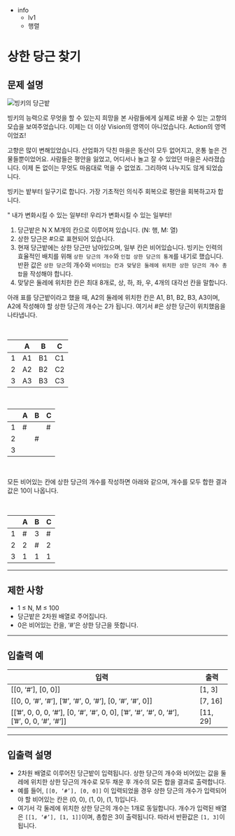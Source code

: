 - info
    - lv1
    - 행렬

# 상한 당근 찾기

## 문제 설명

![빙키의 당근밭](./5_1.png)

빙키의 능력으로 무엇을 할 수 있는지 희망을 본 사람들에게 실제로 바꿀 수 있는 고향의 모습을 보여주었습니다. 이제는 더 이상 Vision의 영역이 아니었습니다. Action의 영역이었죠!

고향은 많이 변해있었습니다. 산업화가 닥친 마을은 동산이 모두 없어지고, 온통 높은 건물들뿐이었어요. 사람들은 평안을 잃었고, 어디서나 놀고 잘 수 있었던 마을은 사라졌습니다. 이제 돈 없이는 무엇도 마음대로 먹을 수 없었죠. 그리하여 나누지도 않게 되었습니다.

빙키는 밭부터 일구기로 합니다. 가장 기초적인 의식주 회복으로 평안을 회복하고자 합니다.

" 내가 변화시킬 수 있는 일부터! 우리가 변화시킬 수 있는 일부터!

1. 당근밭은 N X M개의 칸으로 이루어져 있습니다. (N: 행, M: 열) 
2. 상한 당근은 #으로 표현되어 있습니다.
3. 현재 당근밭에는 상한 당근만 남아있으며, 일부 칸은 비어있습니다. 빙키는 인력의 효율적인 배치를 위해 `상한 당근의 개수`와 `인접 상한 당근의 통계`를 내기로 했습니다. 반환 값은 `상한 당근`의 개수와 `비어있는 칸과 맞닿은 둘레에 위치한 상한 당근의 개수 총합`을 작성해야 합니다.
4. 맞닿은 둘레에 위치한 칸은 최대 8개로, 상, 하, 좌, 우, 4개의 대각선 칸을 말합니다.

아래 표를 당근밭이라고 했을 때, A2의 둘레에 위치한 칸은 A1, B1, B2, B3, A3이며, A2에 작성해야 할 상한 당근의 개수는 2가 됩니다. 여기서 #은 상한 당근이 위치했음을 나타냅니다.

<br />

|  | A | B | C |
| --- | --- | --- | --- |
| 1 | A1 | B1 | C1 |
| 2 | A2 | B2 | C2 |
| 3 | A3 | B3 | C3 |

<br />

|  | A | B | C |
| --- | --- | --- | --- |
| 1 | # |  | # |
| 2 |  | # |  |
| 3 |  |  |  |

<br />

모든 비어있는 칸에 상한 당근의 개수를 작성하면 아래와 같으며, 개수를 모두 합한 결과값은 10이 나옵니다.

<br />

|  | A | B | C |
| --- | --- | --- | --- |
| 1 | # | 3 | # |
| 2 | 2 | # | 2 |
| 3 | 1 | 1 | 1 |

---

## 제한 사항

- 1 ≤ N, M ≤ 100
- 당근밭은 2차원 배열로 주어집니다.
- 0은 비어있는 칸을, ‘#’은 상한 당근을 뜻합니다.

---

## 입출력 예

| 입력 | 출력 |
| --- | --- |
| [[0, ‘#’], [0, 0]] | [1, 3] |
| [[0, 0, ‘#’, ‘#’], [’#’, ‘#’, 0, ‘#’], [0, ‘#’, ‘#’, 0]] | [7, 16] |
| [[’#’, 0, 0, 0, ‘#’], [0, ‘#’, ‘#’, 0, 0], [’#’, ‘#’, ‘#’, 0, ‘#’], [’#’, 0, 0, ‘#’, ‘#’]] | [11, 29] |

---

## 입출력 설명
- 2차원 배열로 이루어진 당근밭이 입력됩니다. 상한 당근의 개수와 비어있는 값을 둘레에 위치한 상한 당근의 개수로 모두 채운 후 개수의 모든 합을 결과로 출력합니다.
- 예를 들어, `[[0, ‘#’], [0, 0]]` 이 입력되었을 경우 상한 당근의 개수가 입력되어야 할 비어있는 칸은 (0, 0), (1, 0), (1, 1)입니다. 
- 여기서 각 둘레에 위치한 상한 당근의 개수는 1개로 동일합니다. 개수가 입력된 배열은 `[[1, ‘#’], [1, 1]]`이며, 총합은 3이 출력됩니다. 따라서 반환값은 `[1, 3]`이 됩니다.
